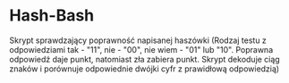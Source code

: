 # Hash-Bash
Skrypt sprawdzający poprawność napisanej haszówki (Rodzaj testu z odpowiedziami tak - "11", nie - "00", nie wiem - "01" lub "10". Poprawna odpowiedź daje punkt, natomiast zła zabiera punkt. Skrypt dekoduje ciąg znaków i porównuje odpowiednie dwójki cyfr z prawidłową odpowiedzią)
